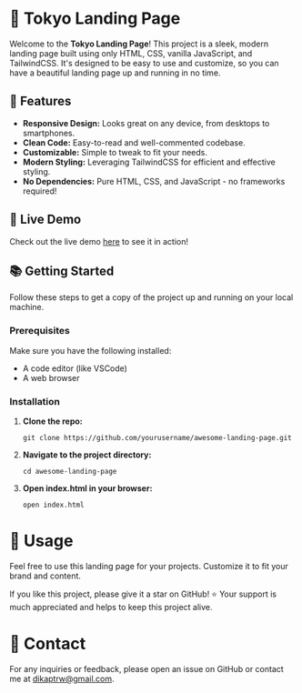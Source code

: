 # 🌟 Tokyo Landing Page

Welcome to the **Tokyo Landing Page**! This project is a sleek, modern landing page built using only HTML, CSS, vanilla JavaScript, and TailwindCSS. It's designed to be easy to use and customize, so you can have a beautiful landing page up and running in no time. 

## 🚀 Features

- **Responsive Design:** Looks great on any device, from desktops to smartphones.
- **Clean Code:** Easy-to-read and well-commented codebase.
- **Customizable:** Simple to tweak to fit your needs.
- **Modern Styling:** Leveraging TailwindCSS for efficient and effective styling.
- **No Dependencies:** Pure HTML, CSS, and JavaScript - no frameworks required!

## 🎨 Live Demo

Check out the live demo [here](https://tokyo-landpage.netlify.app/) to see it in action!

## 📚 Getting Started

Follow these steps to get a copy of the project up and running on your local machine.

### Prerequisites

Make sure you have the following installed:
- A code editor (like VSCode)
- A web browser

### Installation

1. **Clone the repo:**

   ```
   git clone https://github.com/yourusername/awesome-landing-page.git
   ```
2. **Navigate to the project directory:**

   ```
   cd awesome-landing-page
   ```
3. **Open index.html in your browser:**

   ```
   open index.html
   ```

# 🌟 Usage

Feel free to use this landing page for your projects. Customize it to fit your brand and content.

If you like this project, please give it a star on GitHub! ⭐ Your support is much appreciated and helps to keep this project alive.

# 💬 Contact

For any inquiries or feedback, please open an issue on GitHub or contact me at dikaptrw@gmail.com.
